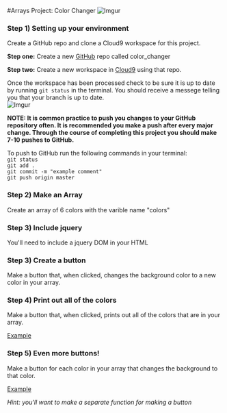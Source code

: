 #Arrays Project: Color Changer
![Imgur](http://i.imgur.com/nYnda41l.jpg)

### Step 1) Setting up your environment
Create a GitHub repo and clone a Cloud9 workspace for this project.

**Step one:** Create a new [GitHub](http://www.github.com) repo called color_changer

**Step two:** Create a new workspace in [Cloud9](http://www.c9.io) using that repo.


Once the workspace has been processed check to be sure it is up to date by running ` git status ` in the terminal. You should receive a messege telling you that your branch is up to date.   
![Imgur](http://i.imgur.com/RKdsduL.png)

**NOTE: It is common practice to push you changes to your GitHub repository often. It is recommended you make a push after every major change. Through the course of completing this project you should make 7-10 pushes to GitHub.**

To push to GitHub run the following commands in your terminal:  
`git status`  
`git add .`  
`git commit -m "example comment"`  
`git push origin master`

### Step 2) Make an Array
Create an array of 6 colors with the varible name "colors"

### Step 3) Include jquery
You'll need to include a jquery DOM in your HTML

### Step 3) Create a button
Make a button that, when clicked, changes the background color to a new color in your array.

### Step 4) Print out all of the colors
Make a button that, when clicked, prints out all of the colors that are in your array.

[Example](https://drive.google.com/open?id=0B0VyzyT3CZIXZVNvVlZnZWtNQW8)

### Step 5) Even more buttons!
Make a button for each color in your array that changes the background to that color.

[Example](https://drive.google.com/open?id=0B0VyzyT3CZIXNGhpNEgyR3oyazA)

_Hint: you'll want to make a separate function for making a button_
